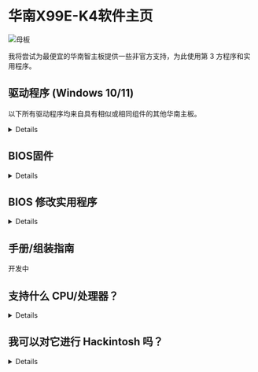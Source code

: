 [Aptio 的 V 工具]: https://www.mediafire.com/file/ucvt4pdxjrtpmu7/Tools_for_AMI_Aptio_V.zip/file
[Aptio的工具镜像]: https://disk.yandex.com/d/XrZjsImaqxl8Uw
[就在这里]: https://github.com/sebasrock156/Huananzhi-X99E-K4-Opencore
[音频驱动程序]: https://www.mediafire.com/file/046t9639xeyr243/X99-P4FAudio.rar/file
[适用于 W10 的以太网驱动程序]: https://www.mediafire.com/file/z4w75jswapzof1j/X99-P4FLAN.rar/file
[适用于 W11 的以太网驱动程序]: https://www.mediafire.com/file/53yr2eb7w82h75v/X99-P4FLanwin11.zip/file
[原始 BIOS 映像]: https://www.mediafire.com/file/zozi3s0fixamce4/X99E-K4+BIOS.rom/file
[芯片组驱动程序]: https://www.mediafire.com/file/kevqagczu5b4igy/X99-P4FChipset.rar/file

# 华南X99E-K4软件主页

![母板](https://i.imgur.com/FtSCjxq.png)

我将尝试为最便宜的华南智主板提供一些非官方支持，为此使用第 3 方程序和实用程序。

## 驱动程序 (Windows 10/11)

以下所有驱动程序均来自具有相似或相同组件的其他华南主板。

<details>

[芯片组驱动程序]（继承自 X99-P4F 主板）

[音频驱动程序]

[适用于 W10 的以太网驱动程序] | [适用于 W11 的以太网驱动程序] （继承自 X99-P4F 主板）


⚠ **免责声明** ⚠：如果您使用 Driver Booster 之类的实用程序，这些驱动程序可能会损坏系统中的某些内容，请谨慎操作。

---
  
</details>

## BIOS固件

<details>
  
由于我们没有华南志的正式文件，所以我承担了从我自己的主板上转储的任务。

[原始 BIOS 映像]：这是我主板上的 Stock BIOS 的转储，未经修改。

如果您有 Xeon V3，请尝试使用 Turbo Boost Hack；就我而言，我有一个 Xeon V4，可能根本不起作用。
---

</details>

## BIOS 修改实用程序

<details>
  
⚠ **免责声明** ⚠：在这里我想对合理使用提出上诉，有些工具是技术服务和企业泄露的，这些工具的逆向工程通常是非法的，但在这里它用于教育目的。

[Aptio 的 V 工具] | [Aptio的工具镜像]: 这些工具是我们可以修改和刷新新的 BIOS 固件的工具。

---
</details>

## 手册/组装指南

开发中

## 支持什么 CPU/处理器？

<details>

基于Socket（LGA 2011-3），所有具有该插槽的处理器都可能受支持，但是，南桥（芯片组）是一个谜，下面我列出了一些使用该主板测试的处理器：

---
系列 | 模型 | 规格 | 笔记
---|---|---|:--:
核心| i7-5820K | Haswell-E，6 核/12 线程@3.3 GHz/3.6GHz Turbo，TDP 140W |兼容500W电源 
核心| i7-5930K | Haswell-E，6 核/12 线程@3.5 GHz/3.7GHz Turbo，TDP 140W |兼容500W电源
核心| i7-6800K | Broadwell-E，6 核/12 线程@3.4 GHz/3.6GHz Turbo，TDP 140W |兼容500W电源
核心| i7-6850K | Broadwell-E，6 核/12 线程@3.6 GHz/3.8GHz Turbo，TDP 140W |兼容500W电源
核心| i7-6900K | Broadwell-E，8 核/16 线程@3.2 GHz/3.7GHz Turbo，TDP 140W |兼容500W电源
核心至尊| i7-5960X | Haswell-E，8 核/16 线程@3.0 GHz/3.5GHz Turbo，TDP 140W |兼容500W电源
核心至尊| i7-6950X | Broadwell-E，10 核/20 线程@3.0 GHz/3.5GHz Turbo，TDP 140W |兼容650W电源
至强 | E5-1600 和 E5-2600 V3 系列 | Haswell-EP |兼容 750W 或更高功率的 PSU
至强 | E5-1600 和 E5-2600 V4 系列 | Broadwell-EP |兼容 750W 或更高功率的 PSU
至强 | E5-4600 V3系列| Haswell-EP |兼容650W PSU，但仅使用ECC RAM模块（之前检查带宽）
至强 | E5-4600 V4系列| Broadwell-EP |兼容750W PSU，但仅使用ECC RAM模块（之前检查带宽）
---
  
</details>

## 我可以对它进行 Hackintosh 吗？

<details>

简短的回答是肯定的，可以。

长的答案是肯定的，但是：我们确实需要知道用于运行它的主板芯片组（HM55 或 P55）、声卡和 GPU 是什么。

对于带有 HM55 芯片组的变体，我正在一些 EFI 中工作，以将 MacOS 作为 Hackintosh PC 启动 [就在这里]

---
  
</details>

